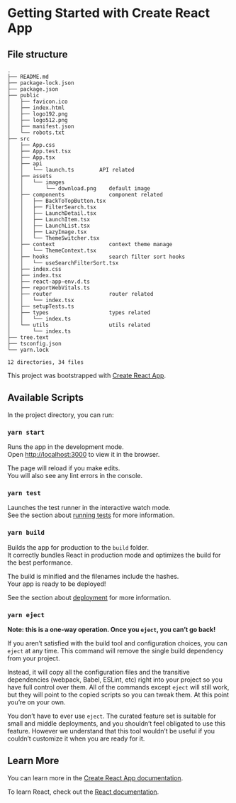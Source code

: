 # Getting Started with Create React App

## File structure

```
.
├── README.md
├── package-lock.json
├── package.json
├── public
│   ├── favicon.ico
│   ├── index.html
│   ├── logo192.png
│   ├── logo512.png
│   ├── manifest.json
│   └── robots.txt
├── src
│   ├── App.css
│   ├── App.test.tsx
│   ├── App.tsx
│   ├── api
│   │   └── launch.ts        API related
│   ├── assets
│   │   └── images
│   │       └── download.png    default image
│   ├── components              component related
│   │   ├── BackToTopButton.tsx
│   │   ├── FilterSearch.tsx
│   │   ├── LaunchDetail.tsx
│   │   ├── LaunchItem.tsx
│   │   ├── LaunchList.tsx
│   │   ├── LazyImage.tsx
│   │   └── ThemeSwitcher.tsx
│   ├── context                 context theme manage
│   │   └── ThemeContext.tsx
│   ├── hooks                   search filter sort hooks
│   │   └── useSearchFilterSort.tsx
│   ├── index.css
│   ├── index.tsx
│   ├── react-app-env.d.ts
│   ├── reportWebVitals.ts
│   ├── router                  router related
│   │   └── index.tsx
│   ├── setupTests.ts
│   ├── types                   types related
│   │   └── index.ts
│   └── utils                   utils related
│       └── index.ts
├── tree.text
├── tsconfig.json
└── yarn.lock

12 directories, 34 files

```

This project was bootstrapped with [Create React App](https://github.com/facebook/create-react-app).

## Available Scripts

In the project directory, you can run:

### `yarn start`

Runs the app in the development mode.\
Open [http://localhost:3000](http://localhost:3000) to view it in the browser.

The page will reload if you make edits.\
You will also see any lint errors in the console.

### `yarn test`

Launches the test runner in the interactive watch mode.\
See the section about [running tests](https://facebook.github.io/create-react-app/docs/running-tests) for more information.

### `yarn build`

Builds the app for production to the `build` folder.\
It correctly bundles React in production mode and optimizes the build for the best performance.

The build is minified and the filenames include the hashes.\
Your app is ready to be deployed!

See the section about [deployment](https://facebook.github.io/create-react-app/docs/deployment) for more information.

### `yarn eject`

**Note: this is a one-way operation. Once you `eject`, you can’t go back!**

If you aren’t satisfied with the build tool and configuration choices, you can `eject` at any time. This command will remove the single build dependency from your project.

Instead, it will copy all the configuration files and the transitive dependencies (webpack, Babel, ESLint, etc) right into your project so you have full control over them. All of the commands except `eject` will still work, but they will point to the copied scripts so you can tweak them. At this point you’re on your own.

You don’t have to ever use `eject`. The curated feature set is suitable for small and middle deployments, and you shouldn’t feel obligated to use this feature. However we understand that this tool wouldn’t be useful if you couldn’t customize it when you are ready for it.

## Learn More

You can learn more in the [Create React App documentation](https://facebook.github.io/create-react-app/docs/getting-started).

To learn React, check out the [React documentation](https://reactjs.org/).
